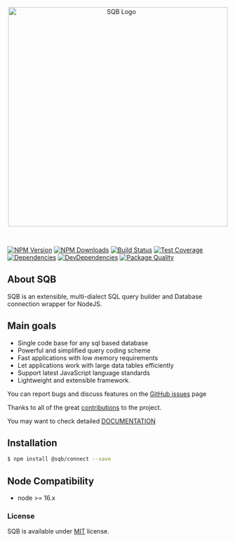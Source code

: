 
<p style="text-align:center">
  <img src="https://user-images.githubusercontent.com/3836517/32965280-1a2b63ce-cbe7-11e7-8ee1-ba47313503c5.png" width="500px" alt="SQB Logo"/>
</p>

<br>
  
[![NPM Version][npm-image]][npm-url]
[![NPM Downloads][downloads-image]][downloads-url]
[![Build Status][travis-image]][travis-url]
[![Test Coverage][coveralls-image]][coveralls-url]
[![Dependencies][dependencies-image]][dependencies-url]
[![DevDependencies][devdependencies-image]][devdependencies-url]
[![Package Quality][quality-image]][quality-url]


## About SQB

SQB is an extensible, multi-dialect SQL query builder and Database connection wrapper for NodeJS.

## Main goals

- Single code base for any sql based database
- Powerful and simplified query coding scheme
- Fast applications with low memory requirements
- Let applications work with large data tables efficiently
- Support latest JavaScript language standards
- Lightweight and extensible framework. 


You can report bugs and discuss features on the [GitHub issues](https://github.com/sqbjs/sqb/issues) page

Thanks to all of the great [contributions](https://github.com/sqbjs/sqb/graphs/contributors) to the project.

You may want to check detailed [DOCUMENTATION](https://sqbjs.github.io/sqb/)


## Installation

```bash
$ npm install @sqb/connect --save
```

## Node Compatibility

  - node >= 16.x
  
   
### License
SQB is available under [MIT](LICENSE) license.

[npm-image]: https://img.shields.io/npm/v/@sqb/connect.svg
[npm-url]: https://npmjs.org/package/@sqb/connect
[travis-image]: https://img.shields.io/travis/sqbjs/@sqb/connect/master.svg
[travis-url]: https://travis-ci.org/sqbjs/@sqb/connect
[coveralls-image]: https://img.shields.io/coveralls/sqbjs/@sqb/connect/master.svg
[coveralls-url]: https://coveralls.io/r/sqbjs/@sqb/connect
[downloads-image]: https://img.shields.io/npm/dm/@sqb/connect.svg
[downloads-url]: https://npmjs.org/package/@sqb/connect
[gitter-image]: https://badges.gitter.im/sqbjs/@sqb/connect.svg
[gitter-url]: https://gitter.im/sqbjs/@sqb/connect?utm_source=badge&utm_medium=badge&utm_campaign=pr-badge&utm_content=badge
[dependencies-image]: https://david-dm.org/sqbjs/@sqb/connect/status.svg
[dependencies-url]:https://david-dm.org/sqbjs/@sqb/connect
[devdependencies-image]: https://david-dm.org/sqbjs/@sqb/connect/dev-status.svg
[devdependencies-url]:https://david-dm.org/sqbjs/@sqb/connect?type=dev
[quality-image]: http://npm.packagequality.com/shield/@sqb/connect.png
[quality-url]: http://packagequality.com/#?package=@sqb/connect
